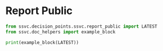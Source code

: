 # Report Public

```python exec="true" idprefix=""
from ssvc.decision_points.ssvc.report_public import LATEST
from ssvc.doc_helpers import example_block

print(example_block(LATEST))
```
